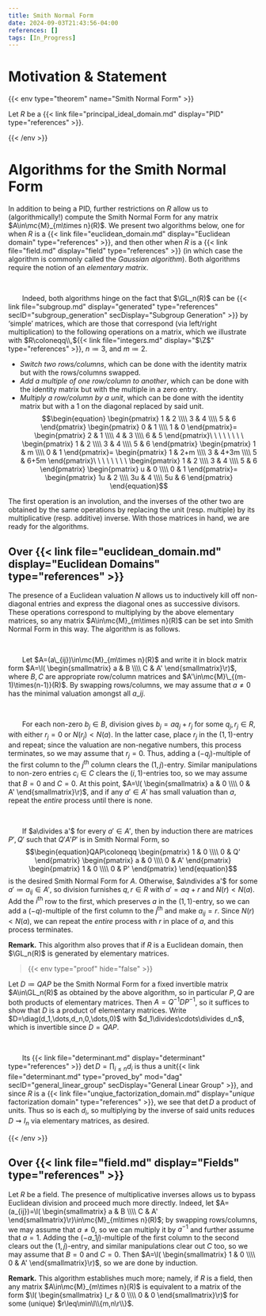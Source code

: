 ```yaml
---
title: Smith Normal Form
date: 2024-09-03T21:43:56-04:00
references: []
tags: [In_Progress]
---
```


# Motivation & Statement

{{< env type="theorem" name="Smith Normal Form" >}}

Let $R$ be a {{< link file="principal_ideal_domain.md" display="PID" type="references" >}}.

{{< /env >}}

# Algorithms for the Smith Normal Form

In addition to being a PID, further restrictions on $R$ allow us to (algorithmically!) compute the Smith Normal Form for any matrix $A\in\mc{M}_{m\times n}(R)$. We present two algorithms below, one for when $R$ is a {{< link file="euclidean_domain.md" display="Euclidean domain" type="references" >}}, and then other when $R$ is a {{< link file="field.md" display="field" type="references" >}} (in which case the algorithm is commonly called the *Gaussian algorithm*). Both algorithms require the notion of an *elementary matrix*.

<br>

&emsp;&emsp;Indeed, both algorithms hinge on the fact that $\GL_n(R)$ can be {{< link file="subgroup.md" display="generated" type="references" secID="subgroup_generation" secDisplay="Subgroup Generation" >}} by ‘simple’ matrices, which are those that correspond (via left/right multiplication) to the following operations on a matrix, which we illustrate with $R\coloneqq\\,${{< link file="integers.md" display="$\Z$" type="references" >}}, $n\coloneqq3$, and $m\coloneqq2$.
* *Switch two rows/columns*, which can be done with the identity matrix but with the rows/columns swapped.
* *Add a multiple of one row/column to another*, which can be done with the identity matrix but with the multiple in a zero entry.
* *Multiply a row/column by a unit*, which can be done with the identity matrix but with a $1$ on the diagonal replaced by said unit.
$$\begin{equation}
    \begin{pmatrix}
        1 & 2 \\\\
        3 & 4 \\\\
        5 & 6
    \end{pmatrix}
    \begin{pmatrix}
        0 & 1 \\\\
        1 & 0
    \end{pmatrix}=
    \begin{pmatrix}
        2 & 1 \\\\
        4 & 3 \\\\
        6 & 5
    \end{pmatrix}\ \ \ \ \ \ \ \ 
    \begin{pmatrix}
        1 & 2 \\\\
        3 & 4 \\\\
        5 & 6
    \end{pmatrix}
    \begin{pmatrix}
        1 & m \\\\
        0 & 1
    \end{pmatrix}=
    \begin{pmatrix}
        1 & 2+m \\\\
        3 & 4+3m \\\\
        5 & 6+5m
    \end{pmatrix}\ \ \ \ \ \ \ \ 
    \begin{pmatrix}
        1 & 2 \\\\
        3 & 4 \\\\
        5 & 6
    \end{pmatrix}
    \begin{pmatrix}
        u & 0 \\\\
        0 & 1
    \end{pmatrix}=
    \begin{pmatrix}
        1u & 2 \\\\
        3u & 4 \\\\
        5u & 6
    \end{pmatrix}
\end{equation}$$

The first operation is an involution, and the inverses of the other two are obtained by the same operations by replacing the unit (resp. multiple) by its multiplicative (resp. additive) inverse. With those matrices in hand, we are ready for the algorithms.

<h2 id="over_euclidean_domains">Over {{< link file="euclidean_domain.md" display="Euclidean Domains" type="references" >}}</h2>

The presence of a Euclidean valuation $N$ allows us to inductively kill off non-diagonal entries and express the diagonal ones as successive divisors. These operations correspond to multiplying by the above elementary matrices, so any matrix $A\in\mc{M}_{m\times n}(R)$ can be set into Smith Normal Form in this way. The algorithm is as follows.

<br>

&emsp;&emsp;Let $A=(a\_{ij})\in\mc{M}_{m\times n}(R)$ and write it in block matrix form $A=\l(
\begin{smallmatrix}
    a & B \\\\
    C & A'
\end{smallmatrix}\r)$, where $B,C$ are appropriate row/column matrices and $A'\in\mc{M}\_{(m-1)\times(n-1)}(R)$. By swapping rows/columns, we may assume that $a\neq0$ has the minimal valuation amongst all $a\_{ij}$.

<br>

&emsp;&emsp;For each non-zero $b_j\in B$, division gives $b_j=aq_j+r_j$ for some $q_j,r_j\in R$, with either $r_j=0$ or $N(r_j)<N(a)$. In the latter case, place $r_j$ in the $(1,1)$-entry and repeat; since the valuation are non-negative numbers, this process terminates, so we may assume that $r_j=0$. Thus, adding a $(-q_j)$-multiple of the first column to the $j^\textrm{th}$ column clears the $(1,j)$-entry. Similar manipulations to non-zero entries $c_i\in C$ clears the $(i,1)$-entries too, so we may assume that $B=0$ and $C=0$. At this point, $A=\l(
\begin{smallmatrix}
    a & 0 \\\\
    0 & A'
\end{smallmatrix}\r)$, and if any $a'\in A'$ has small valuation than $a$, repeat the *entire* process until there is none.

<br>

&emsp;&emsp;If $a\divides a'$ for every $a'\in A'$, then by induction there are matrices $P',Q'$ such that $Q'A'P'$ is in Smith Normal Form, so
$$\begin{equation}QAP\coloneqq
    \begin{pmatrix}
        1 & 0 \\\\
        0 & Q'
    \end{pmatrix}
    \begin{pmatrix}
        a & 0 \\\\
        0 & A'
    \end{pmatrix}
    \begin{pmatrix}
        1 & 0 \\\\
        0 & P'
    \end{pmatrix}
\end{equation}$$
is the desired Smith Normal Form for $A$. Otherwise, $a\ndivides a'$ for some $a'\coloneqq a_{ij}\in A'$, so division furnishes $q,r\in R$ with $a'=aq+r$ and $N(r)<N(a)$. Add the $i^\textrm{th}$ row to the first, which preserves $a$ in the $(1,1)$-entry, so we can add a $(-q)$-multiple of the first column to the $j^\textrm{th}$ and make $a_{ij}=r$. Since $N(r)<N(a)$, we can repeat the *entire* process with $r$ in place of $a$, and this process terminates.

<div class="space"></div>

**Remark.** This algorithm also proves that if $R$ is a Euclidean domain, then $\GL_n(R)$ is generated by elementary matrices.

>{{< env type="proof" hide="false" >}}

Let $D\coloneqq QAP$ be the Smith Normal Form for a fixed invertible matrix $A\in\GL_n(R)$ as obtained by the above algorithm, so in particular $P,Q$ are both products of elementary matrices. Then $A=Q^{-1}DP^{-1}$, so it suffices to show that $D$ is a product of elementary matrices. Write $D=\diag(d_1,\dots,d_n,0,\dots,0)$ with $d_1\divides\cdots\divides d_n$, which is invertible since $D=QAP$.

<br>

&emsp;&emsp;Its {{< link file="determinant.md" display="determinant" type="references" >}} $\det D=\prod_{i\leq n}d_i$ is thus a unit{{< link file="determinant.md" type="proved_by" mod="dag" secID="general_linear_group" secDisplay="General Linear Group" >}}, and since $R$ is a {{< link file="unqiue_factorization_domain.md" display="*unique* factorization domain" type="references" >}}, we see that $\det D$ a product of units. Thus so is each $d_i$, so multiplying by the inverse of said units reduces $D\rightsquigarrow I_n$ via elementary matrices, as desired.

{{< /env >}}

<h2 id="over_fields">Over {{< link file="field.md" display="Fields" type="references" >}}</h2>

Let $R$ be a field. The presence of multiplicative inverses allows us to bypass Euclidean division and proceed much more directly. Indeed, let $A=(a_{ij})=\l(
\begin{smallmatrix}
    a & B \\\\
    C & A'
\end{smallmatrix}\r)\in\mc{M}_{m\times n}(R)$; by swapping rows/columns, we may assume that $a\neq0$, so we can multiply it by $a^{-1}$ and further assume that $a=1$. Adding the $(-a\_{1j})$-multiple of the first column to the second clears out the $(1,j)$-entry, and similar manipulations clear out $C$ too, so we may assume that $B=0$ and $C=0$. Then $A=\l(
\begin{smallmatrix}
    1 & 0 \\\\
    0 & A'
\end{smallmatrix}\r)$, so we are done by induction.

<div class="space"></div>

**Remark.** This algorithm establishes much more; namely, if $R$ is a field, then any matrix $A\in\mc{M}_{m\times n}(R)$ is equivalent to a matrix of the form $\l(
\begin{smallmatrix}
    I_r & 0 \\\\
    0 & 0
\end{smallmatrix}\r)$ for some (unique) $r\leq\min\l\\{m,n\r\\}$.
